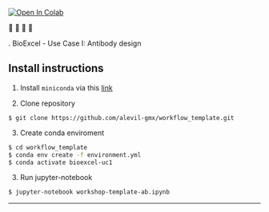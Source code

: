 [![Open In Colab](https://colab.research.google.com/assets/colab-badge.svg)](https://colab.research.google.com/github/rvhonorato/workflow_template/blob/review/gromacs-haddock-ab.ipynb)

🚧 🚧 🚧 🚧

. BioExcel - Use Case I: Antibody design


## Install instructions

1. Install `miniconda` via this [link](https://docs.conda.io/en/latest/miniconda.html#linux-installers)

2. Clone repository

```
$ git clone https://github.com/alevil-gmx/workflow_template.git
```

3. Create conda enviroment

```bash
$ cd workflow_template
$ conda env create -f environment.yml
$ conda activate bioexcel-uc1
```

3. Run jupyter-notebook

```bash
$ jupyter-notebook workshop-template-ab.ipynb
```

---
